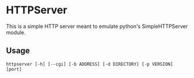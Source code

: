 # HTTPServer

This is a simple HTTP server meant to emulate python's SimpleHTTPServer module.

## Usage

```httpserver [-h] [--cgi] [-b ADDRESS] [-d DIRECTORY] [-p VERSION] [port]```